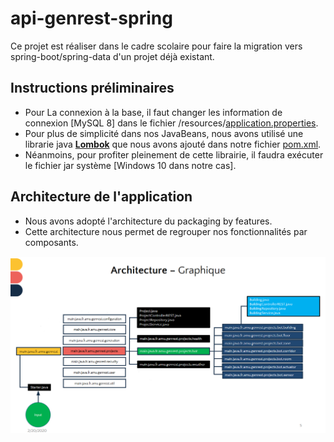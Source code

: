 # api-genrest-spring
Ce projet est réaliser dans le cadre scolaire pour faire la migration vers spring-boot/spring-data d'un projet déjà existant.

## Instructions préliminaires
  - Pour La connexion à la base, il faut changer les information de connexion [MySQL 8] dans le fichier /resources/[application.properties](https://github.com/SLY-221/api-genrest-spring/blob/master/src/main/resources/application.properties).
  - Pour plus de simplicité dans nos JavaBeans, nous avons utilisé une librarie java **[Lombok](https://projectlombok.org/)** que nous avons ajouté dans notre fichier [pom.xml](https://github.com/SLY-221/api-genrest-spring/blob/master/pom.xml).
  - Néanmoins, pour profiter pleinement de cette librairie, il faudra exécuter le fichier jar système [Windows 10 dans notre cas].
## Architecture de l'application
- Nous avons adopté l'architecture du packaging by features.
- Cette architecture nous permet de regrouper nos fonctionnalités par composants.

![image de l'architecture](screenshots/features.png)
